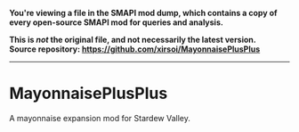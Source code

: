 **You're viewing a file in the SMAPI mod dump, which contains a copy of every open-source SMAPI mod
for queries and analysis.**

**This is _not_ the original file, and not necessarily the latest version.**  
**Source repository: https://github.com/xirsoi/MayonnaisePlusPlus**

----

# MayonnaisePlusPlus
A mayonnaise expansion mod for Stardew Valley.
